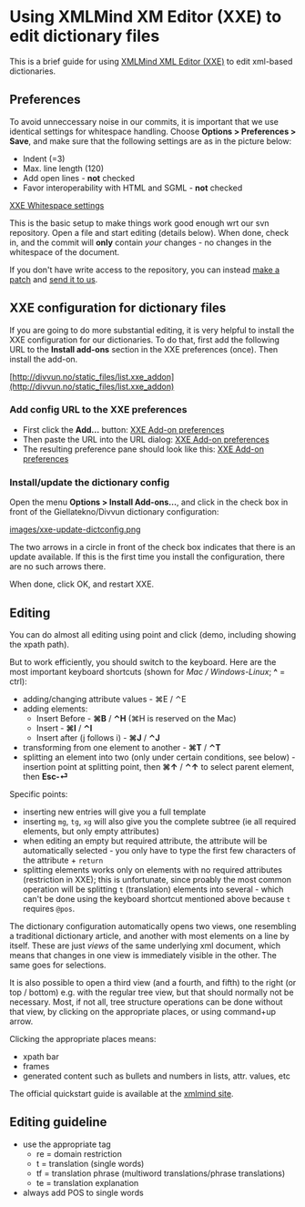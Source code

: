 # Using XMLMind XM Editor (XXE) to edit dictionary files

This is a brief guide for using [XMLMind XML Editor (XXE)](http://www.xmlmind.com/xmleditor/) to edit xml-based dictionaries.

## Preferences

To avoid unneccessary noise in our commits, it is important that we use identical settings for whitespace handling. Choose **Options > Preferences > Save**, and make sure that the following settings are as in the picture below:

- Indent (=3)
- Max. line length (120)
- Add open lines - **not** checked
- Favor interoperability with HTML and SGML - **not** checked

[XXE Whitespace settings](images/xxe-whitespace-settings.png)

This is the basic setup to make things work good enough wrt our svn repository. Open a file and start editing (details below). When done, check in, and the commit will **only** contain _your_ changes - no changes in the whitespace of the document.

If you don't have write access to the repository, you can instead [make a patch](http://ariejan.net/2007/07/03/how-to-create-and-apply-a-patch-with-subversion/) and [send it to us](mailto:feedback@divvun.no).

## XXE configuration for dictionary files

If you are going to do more substantial editing, it is very helpful to install the XXE configuration for our dictionaries. To do that, first add the following URL to the **Install add-ons** section in the XXE preferences (once). Then install the add-on.

[http://divvun.no/static_files/list.xxe_addon](http://divvun.no/static_files/list.xxe_addon)

### Add config URL to the XXE preferences

- First click the **Add…** button: [XXE Add-on preferences](images/xxe-addon-prefs.png)
- Then paste the URL into the URL dialog: [XXE Add-on preferences](images/xxe-addon-site-dialog.png)
- The resulting preference pane should look like this: [XXE Add-on preferences](images/xxe-addon-prefs-with-gturl.png)

### Install/update the dictionary config

Open the menu **Options > Install Add-ons…**, and click in the check box in front of the Giellatekno/Divvun dictionary configuration:

[images/xxe-update-dictconfig.png](images/xxe-update-dictconfig.png)

The two arrows in a circle in front of the check box indicates that there is an update available. If this is the first time you install the configuration, there are no such arrows there.

When done, click OK, and restart XXE.

## Editing

You can do almost all editing using point and click (demo, including showing the xpath path).

But to work efficiently, you should switch to the keyboard. Here are the most important keyboard shortcuts (shown for _Mac / Windows-Linux_; **^** = ctrl):

- adding/changing attribute values - ⌘E / ⌃E
- adding elements:
  - Insert Before - **⌘B** / **⌃H** (⌘H is reserved on the Mac)
  - Insert - **⌘I** / **⌃I**
  - Insert after (j follows i) - **⌘J** / **⌃J**
- transforming from one element to another - **⌘T** / **⌃T**
- splitting an element into two (only under certain conditions, see below) - insertion point at splitting point, then **⌘↑** / **⌃↑** to select parent element, then **Esc-⏎**

Specific points:

- inserting new entries will give you a full template
- inserting `mg`, `tg`, `xg` will also give you the complete subtree (ie all required elements, but only empty attributes)
- when editing an empty but required attribute, the attribute will be automatically selected - you only have to type the first few characters of the attribute + `return`
- splitting elements works only on elements with no required attributes (restriction in XXE); this is unfortunate, since proably the most common operation will be splitting `t` (translation) elements into several - which can't be done using the keyboard shortcut mentioned above because `t` requires `@pos`.

The dictionary configuration automatically opens two views, one resembling a traditional dictionary article, and another with most elements on a line by itself. These are just _views_ of the same underlying xml document, which means that changes in one view is immediately visible in the other. The same goes for selections.

It is also possible to open a third view (and a fourth, and fifth) to the right (or top / bottom) e.g. with the regular tree view, but that should normally not be necessary. Most, if not all, tree structure operations can be done without that view, by clicking on the appropriate places, or using command+up arrow.

Clicking the appropriate places means:

- xpath bar
- frames
- generated content such as bullets and numbers in lists, attr. values, etc

The official quickstart guide is available at the [xmlmind site](http://www.xmlmind.com/xmleditor/_distrib/doc/help/quickstart.html).

## Editing guideline

- use the appropriate tag
  - re = domain restriction
  - t = translation (single words)
  - tf = translation phrase (multiword translations/phrase translations)
  - te = translation explanation
- always add POS to single words
